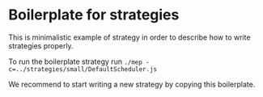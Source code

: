 # Boilerplate for strategies

This is minimalistic example of strategy in order to describe how to write strategies properly.

To run the boilerplate strategy run `./mep -c=../strategies/small/DefaultScheduler.js`

We recommend to start writing a new strategy by copying this boilerplate.